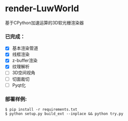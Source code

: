 # render-LuwWorld

基于CPython加速运算的3D软光栅渲染器


### 已完成：
- [x] 基本渲染管道
- [x] 线框渲染
- [x] z-buffer渲染
- [x] 纹理解析
- [ ] 3D空间视角
- [ ] 切面裁切
- [ ] Pyqt化

### 部署样例:

```
$ pip install -r requirements.txt
$ python setup.py build_ext --inplace && python try.py
```
